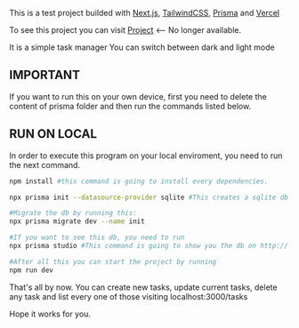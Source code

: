 This is a test project builded with [Next.js](https://nextjs.org/), [TailwindCSS](https://tailwindcss.com/), [Prisma](https://www.prisma.io/) and [Vercel](https://vercel.com/)

To see this project you can visit [Project](https://tasks-ownlgmdrq-jonathan-diazs-projects.vercel.app/) <-- No longer available.

It is a simple task manager
You can switch between dark and light mode

## IMPORTANT
If you want to run this on your own device, first you need to delete the content of prisma folder and then run the commands listed below.

## RUN ON LOCAL

In order to execute this program on your local enviroment, you need to run the next command.

```bash
npm install #this command is going to install every dependencies.

npx prisma init --datasource-provider sqlite #This creates a sqlite db to storage the tasks

#Migrate the db by running this:
npx prisma migrate dev --name init

#If you want to see this db, you need to run
npx prisma studio #This command is going to show you the db on http://localhost:5555/

#After all this you can start the project by running
npm run dev
```

That's all by now.
You can create new tasks, update current tasks, delete any task and list every one of those visiting localhost:3000/tasks

Hope it works for you.

